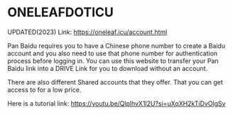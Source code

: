 # ONELEAFDOTICU

UPDATED(2023) Link: https://oneleaf.icu/account.html

Pan Baidu requires you to have a Chinese phone number to create a Baidu account and you also need to use that phone number for authentication process before logging in. You can use this website to transfer your Pan Baidu link into a DRIVE Link for you to download without an account.



There are also different Shared accounts that they offer. That you can get access to for a low price.



Here is a tutorial link: https://youtu.be/QlplhvX1l2U?si=uXqXH2kTiDvOlgSv
